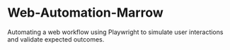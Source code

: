 # Web-Automation-Marrow
Automating a web workflow using Playwright to simulate user interactions and validate expected outcomes.

